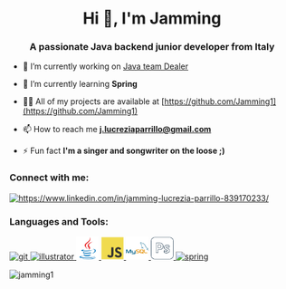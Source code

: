 <h1 align="center">Hi 👋, I'm Jamming</h1>
<h3 align="center">A passionate Java backend junior developer from Italy</h3>

- 🔭 I’m currently working on [Java team Dealer](https://github.com/develhope/Java22-Team3-Dealer)

- 🌱 I’m currently learning **Spring**

- 👨‍💻 All of my projects are available at [https://github.com/Jamming1](https://github.com/Jamming1)

- 📫 How to reach me **j.lucreziaparrillo@gmail.com**

- ⚡ Fun fact **I'm a singer and songwriter on the loose ;)**

<h3 align="left">Connect with me:</h3>
<p align="left">
<a href="https://linkedin.com/in/https://www.linkedin.com/in/jamming-lucrezia-parrillo-839170233/" target="blank"><img align="center" src="https://raw.githubusercontent.com/rahuldkjain/github-profile-readme-generator/master/src/images/icons/Social/linked-in-alt.svg" alt="https://www.linkedin.com/in/jamming-lucrezia-parrillo-839170233/" height="30" width="40" /></a>
</p>

<h3 align="left">Languages and Tools:</h3>
<p align="left"> <a href="https://git-scm.com/" target="_blank" rel="noreferrer"> <img src="https://www.vectorlogo.zone/logos/git-scm/git-scm-icon.svg" alt="git" width="40" height="40"/> </a> <a href="https://www.adobe.com/in/products/illustrator.html" target="_blank" rel="noreferrer"> <img src="https://www.vectorlogo.zone/logos/adobe_illustrator/adobe_illustrator-icon.svg" alt="illustrator" width="40" height="40"/> </a> <a href="https://www.java.com" target="_blank" rel="noreferrer"> <img src="https://raw.githubusercontent.com/devicons/devicon/master/icons/java/java-original.svg" alt="java" width="40" height="40"/> </a> <a href="https://developer.mozilla.org/en-US/docs/Web/JavaScript" target="_blank" rel="noreferrer"> <img src="https://raw.githubusercontent.com/devicons/devicon/master/icons/javascript/javascript-original.svg" alt="javascript" width="40" height="40"/> </a> <a href="https://www.mysql.com/" target="_blank" rel="noreferrer"> <img src="https://raw.githubusercontent.com/devicons/devicon/master/icons/mysql/mysql-original-wordmark.svg" alt="mysql" width="40" height="40"/> </a> <a href="https://www.photoshop.com/en" target="_blank" rel="noreferrer"> <img src="https://raw.githubusercontent.com/devicons/devicon/master/icons/photoshop/photoshop-line.svg" alt="photoshop" width="40" height="40"/> </a> <a href="https://spring.io/" target="_blank" rel="noreferrer"> <img src="https://www.vectorlogo.zone/logos/springio/springio-icon.svg" alt="spring" width="40" height="40"/> </a> </p>

<p><img align="center" src="https://github-readme-stats.vercel.app/api/top-langs?username=jamming1&show_icons=true&locale=en&layout=compact" alt="jamming1" /></p>
